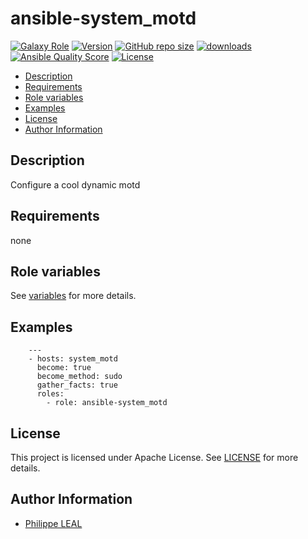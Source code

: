 # ansible-system_motd

[![Galaxy Role](https://img.shields.io/badge/galaxy-system_motd-purple?style=flat)](https://galaxy.ansible.com/lotusnoir/system_motd)
[![Version](https://img.shields.io/github/release/lotusnoir/ansible-system_motd.svg)](https://github.com/lotusnoir/ansible-system_motd/releases/latest)
[![GitHub repo size](https://img.shields.io/github/repo-size/lotusnoir/ansible-system_motd?color=orange&style=flat)](https://galaxy.ansible.com/lotusnoir/system_motd)
[![downloads](https://img.shields.io/ansible/role/d/56932)](https://galaxy.ansible.com/lotusnoir/system_motd)
[![Ansible Quality Score](https://img.shields.io/ansible/quality/56932)](https://galaxy.ansible.com/lotusnoir/system_motd)
[![License](https://img.shields.io/badge/license-Apache--2.0-brightgreen?style=flat)](https://opensource.org/licenses/Apache-2.0)

<!-- START doctoc generated TOC please keep comment here to allow auto update -->
<!-- DON'T EDIT THIS SECTION, INSTEAD RE-RUN doctoc TO UPDATE -->

- [Description](#description)
- [Requirements](#requirements)
- [Role variables](#role-variables)
- [Examples](#examples)
- [License](#license)
- [Author Information](#author-information)

<!-- END doctoc generated TOC please keep comment here to allow auto update -->

## Description

Configure a cool dynamic motd
## Requirements

none

## Role variables

See [variables](/defaults/main.yml) for more details.

## Examples

        ---
        - hosts: system_motd
          become: true
          become_method: sudo
          gather_facts: true
          roles:
            - role: ansible-system_motd


## License

This project is licensed under Apache License. See [LICENSE](/LICENSE) for more details.

## Author Information

- [Philippe LEAL](https://github.com/lotusnoir)
